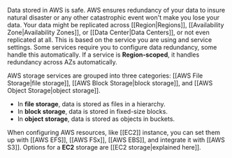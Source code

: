 Data stored in AWS is safe. AWS ensures redundancy of your data to insure natural disaster or any other catastrophic event won't make you lose your data. Your data might be replicated across [[Region|Regions]], [[Availability Zone|Availability Zones]], or [[Data Center|Data Centers]], or not even replicated at all. This is based on the service you are using and service settings. Some services require you to configure data redundancy, some handle this automatically. If a service is **Region-scoped**, it handles redundancy across AZs automatically.

AWS storage services are grouped into three categories: [[AWS File Storage|file storage]], [[AWS Block Storage|block storage]], and [[AWS Object Storage|object storage]]. 

- In **file storage**, data is stored as files in a hierarchy. 
- In **block storage**, data is stored in fixed-size blocks. 
- In **object storage**, data is stored as objects in buckets.

When configuring AWS resources, like [[EC2]] instance, you can set them up with [[AWS EFS]], [[AWS FSx]], [[AWS EBS]], and integrate it with [[AWS S3]]. Options for a **EC2** storage are [[EC2 storage|explained here]].